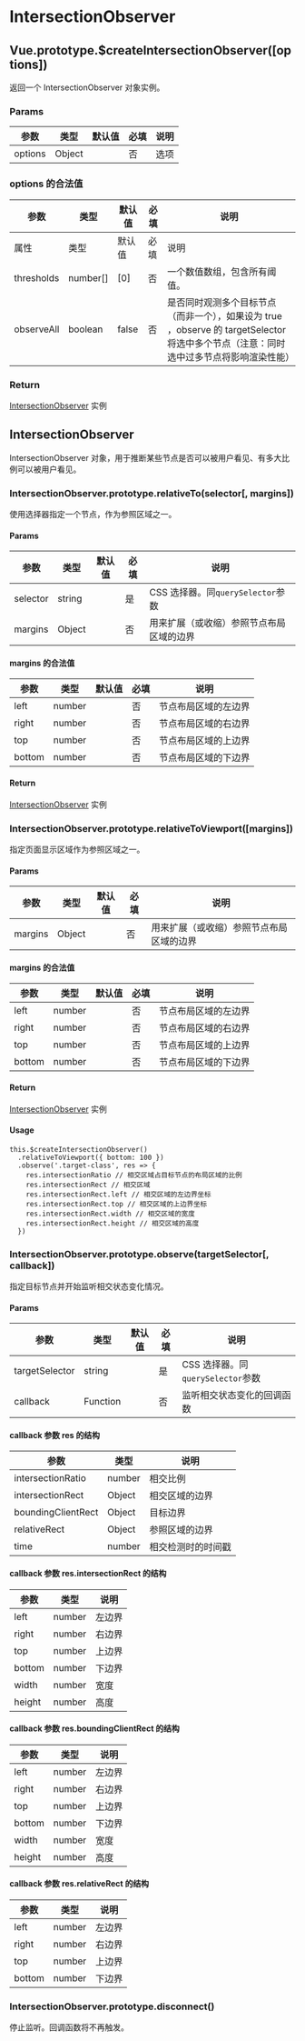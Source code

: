 # IntersectionObserver

## <a name="createIntersectionObserver">Vue.prototype.\$createIntersectionObserver([options])</a>

返回一个 IntersectionObserver 对象实例。

### Params

| 参数    | 类型   | 默认值 | 必填 | 说明 |
| ------- | ------ | ------ | ---- | ---- |
| options | Object |        | 否   | 选项 |

### options 的合法值

| 参数       | 类型     | 默认值 | 必填 | 说明                                                                                                                                   |
| ---------- | -------- | ------ | ---- | -------------------------------------------------------------------------------------------------------------------------------------- |
| 属性       | 类型     | 默认值 | 必填 | 说明                                                                                                                                   | 最低版本 |
| thresholds | number[] | [0]    | 否   | 一个数值数组，包含所有阈值。                                                                                                           |
| observeAll | boolean  | false  | 否   | 是否同时观测多个目标节点（而非一个），如果设为 true ，observe 的 targetSelector 将选中多个节点（注意：同时选中过多节点将影响渲染性能） |

### Return

<a href="#IntersectionObserver">IntersectionObserver</a> 实例

## <a name="IntersectionObserver">IntersectionObserver</a>

IntersectionObserver 对象，用于推断某些节点是否可以被用户看见、有多大比例可以被用户看见。

### IntersectionObserver.prototype.relativeTo(selector[, margins])

使用选择器指定一个节点，作为参照区域之一。

#### Params

| 参数     | 类型   | 默认值 | 必填 | 说明                                     |
| -------- | ------ | ------ | ---- | ---------------------------------------- |
| selector | string |        | 是   | CSS 选择器。同`querySelector`参数        |
| margins  | Object |        | 否   | 用来扩展（或收缩）参照节点布局区域的边界 |

#### margins 的合法值

| 参数   | 类型   | 默认值 | 必填 | 说明                 |
| ------ | ------ | ------ | ---- | -------------------- |
| left   | number |        | 否   | 节点布局区域的左边界 |
| right  | number |        | 否   | 节点布局区域的右边界 |
| top    | number |        | 否   | 节点布局区域的上边界 |
| bottom | number |        | 否   | 节点布局区域的下边界 |

#### Return

<a href="#IntersectionObserver">IntersectionObserver</a> 实例

### IntersectionObserver.prototype.relativeToViewport([margins])

指定页面显示区域作为参照区域之一。

#### Params

| 参数    | 类型   | 默认值 | 必填 | 说明                                     |
| ------- | ------ | ------ | ---- | ---------------------------------------- |
| margins | Object |        | 否   | 用来扩展（或收缩）参照节点布局区域的边界 |

#### margins 的合法值

| 参数   | 类型   | 默认值 | 必填 | 说明                 |
| ------ | ------ | ------ | ---- | -------------------- |
| left   | number |        | 否   | 节点布局区域的左边界 |
| right  | number |        | 否   | 节点布局区域的右边界 |
| top    | number |        | 否   | 节点布局区域的上边界 |
| bottom | number |        | 否   | 节点布局区域的下边界 |

#### Return

<a href="#IntersectionObserver">IntersectionObserver</a> 实例

#### Usage

```
this.$createIntersectionObserver()
  .relativeToViewport({ bottom: 100 })
  .observe('.target-class', res => {
    res.intersectionRatio // 相交区域占目标节点的布局区域的比例
    res.intersectionRect // 相交区域
    res.intersectionRect.left // 相交区域的左边界坐标
    res.intersectionRect.top // 相交区域的上边界坐标
    res.intersectionRect.width // 相交区域的宽度
    res.intersectionRect.height // 相交区域的高度
  })
```

### IntersectionObserver.prototype.observe(targetSelector[, callback])

指定目标节点并开始监听相交状态变化情况。

#### Params

| 参数           | 类型     | 默认值 | 必填 | 说明                              |
| -------------- | -------- | ------ | ---- | --------------------------------- |
| targetSelector | string   |        | 是   | CSS 选择器。同`querySelector`参数 |
| callback       | Function |        | 否   | 监听相交状态变化的回调函数        |

#### callback 参数 res 的结构

| 参数               | 类型   | 说明               |
| ------------------ | ------ | ------------------ |
| intersectionRatio  | number | 相交比例           |
| intersectionRect   | Object | 相交区域的边界     |
| boundingClientRect | Object | 目标边界           |
| relativeRect       | Object | 参照区域的边界     |
| time               | number | 相交检测时的时间戳 |

#### callback 参数 res.intersectionRect 的结构

| 参数   | 类型   | 说明   |
| ------ | ------ | ------ |
| left   | number | 左边界 |
| right  | number | 右边界 |
| top    | number | 上边界 |
| bottom | number | 下边界 |
| width  | number | 宽度   |
| height | number | 高度   |

#### callback 参数 res.boundingClientRect 的结构

| 参数   | 类型   | 说明   |
| ------ | ------ | ------ |
| left   | number | 左边界 |
| right  | number | 右边界 |
| top    | number | 上边界 |
| bottom | number | 下边界 |
| width  | number | 宽度   |
| height | number | 高度   |

#### callback 参数 res.relativeRect 的结构

| 参数   | 类型   | 说明   |
| ------ | ------ | ------ |
| left   | number | 左边界 |
| right  | number | 右边界 |
| top    | number | 上边界 |
| bottom | number | 下边界 |

### IntersectionObserver.prototype.disconnect()

停止监听。回调函数将不再触发。
